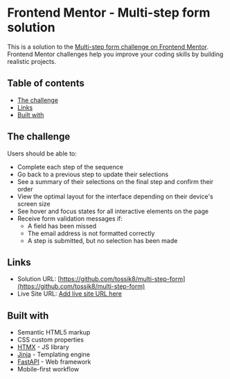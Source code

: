 # Frontend Mentor - Multi-step form solution

This is a solution to the [Multi-step form challenge on Frontend Mentor](https://www.frontendmentor.io/challenges/multistep-form-YVAnSdqQBJ). Frontend Mentor challenges help you improve your coding skills by building realistic projects. 

## Table of contents

- [The challenge](#the-challenge)
- [Links](#links)
- [Built with](#built-with)

## The challenge

Users should be able to:

- Complete each step of the sequence
- Go back to a previous step to update their selections
- See a summary of their selections on the final step and confirm their order
- View the optimal layout for the interface depending on their device's screen size
- See hover and focus states for all interactive elements on the page
- Receive form validation messages if:
  - A field has been missed
  - The email address is not formatted correctly
  - A step is submitted, but no selection has been made

## Links

- Solution URL: [https://github.com/tossik8/multi-step-form](https://github.com/tossik8/multi-step-form)
- Live Site URL: [Add live site URL here](https://your-live-site-url.com)

## Built with

- Semantic HTML5 markup
- CSS custom properties
- [HTMX](https://htmx.org/) - JS library
- [Jinja](https://jinja.palletsprojects.com/) - Templating engine
- [FastAPI](https://fastapi.tiangolo.com/) - Web framework
- Mobile-first workflow

